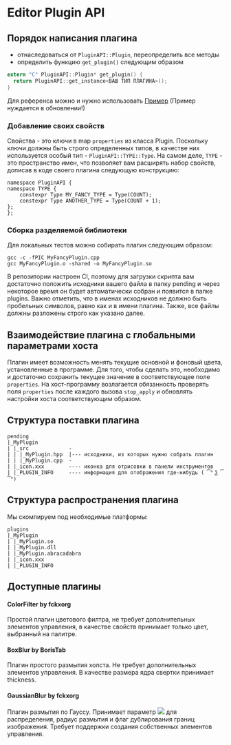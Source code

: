 # Editor Plugin API
## Порядок написания плагина

* отнаследоваться от `PluginAPI::Plugin`, переопределить все методы
* определить функцию `get_plugin()` следующим образом
```c
extern "C" PluginAPI::Plugin* get_plugin() {
  return PluginAPI::get_instance<ВАШ ТИП ПЛАГИНА>();
}
```

Для референса можно и нужно использовать [Пример](./example)
(Пример нуждается в обновлении!)

### Добавление своих свойств
Свойства - это ключи в map `properties` из класса Plugin. Поскольку ключи должны быть строго определенных типов,
в качестве них используется особый тип - `PluginAPI::TYPE::Type`. На самом деле, `TYPE` - это пространство имен, 
что позволяет вам расширять набор свойств, дописав в коде своего плагина следующую конструкцию:

```
namespace PluginAPI {
namespace TYPE {
    constexpr Type MY_FANCY_TYPE = Type(COUNT);
    constexpr Type ANOTHER_TYPE = Type(COUNT + 1);
};
};
```
### Сборка разделяемой библиотеки
Для локальных тестов можно собирать плагин следующим образом:
```
gcc -c -fPIC MyFancyPlugin.cpp
gcc MyFancyPlugin.o -shared -o MyFancyPlugin.so
```
В репозитории настроен CI, поэтому для загрузки скрипта вам достаточно положить исходники вашего файла в папку pending и через некоторое время он будет автоматически собран и появится в папке plugins. Важно отметить, что в именах исходников не должно быть пробельных символов, равно как и в имени плагина. Также, все файлы должны разложены строго как указано далее.



## Взаимодействие плагина с глобальными параметрами хоста

Плагин имеет возможность менять текущие основной и фоновый цвета, установленные в программе. Для того, чтобы сделать это, необходимо и достаточно сохранить текущее значение в соответствующее поле `properties`. На хост-программу возлагается обязанность проверять поля `properties` после каждого вызова `stop_apply` и обновлять настройки хоста соответствующим образом.


## Структура поставки плагина

```
pending
|_MyPlugin
| |_src             -
| | |_MyPlugin.hpp  |--- исходники, из которых нужно собрать плагин
| | |_MyPlugin.cpp  -     
| |_icon.xxx        ---- иконка для отрисовки в панели инструментов
| |_PLUGIN_INFO     ---- информация для отображения где-нибудь ( ͡° ͜ʖ ͡°)
```

## Структура распространения плагина

Мы скомпируем под необходимые платформы:
```
plugins
|_MyPlugin
| |_MyPlugin.so
| |_MyPlugin.dll
| |_MyPlugin.abracadabra
| |_icon.xxx
| |_PLUGIN_INFO
```

## Доступные плагины
#### ColorFilter by fckxorg
Простой плагин цветового филтра, не требует дополнительных элементов управления, 
в качестве свойств принимает только цвет, выбранный на палитре.

#### BoxBlur by BorisTab
Плагин простого размытия холста. Не требует дополнительных элементов управления.
В качестве размера ядра свертки принимает thickness. 

#### GaussianBlur by fckxorg
Плагин размытия по Гауссу. Принимает параметр <img src="https://render.githubusercontent.com/render/math?math=\sigma"> для распределения,
радиус размытия и флаг дублирования границ изображения. Требует поддержки создания собственных элементов управления.
